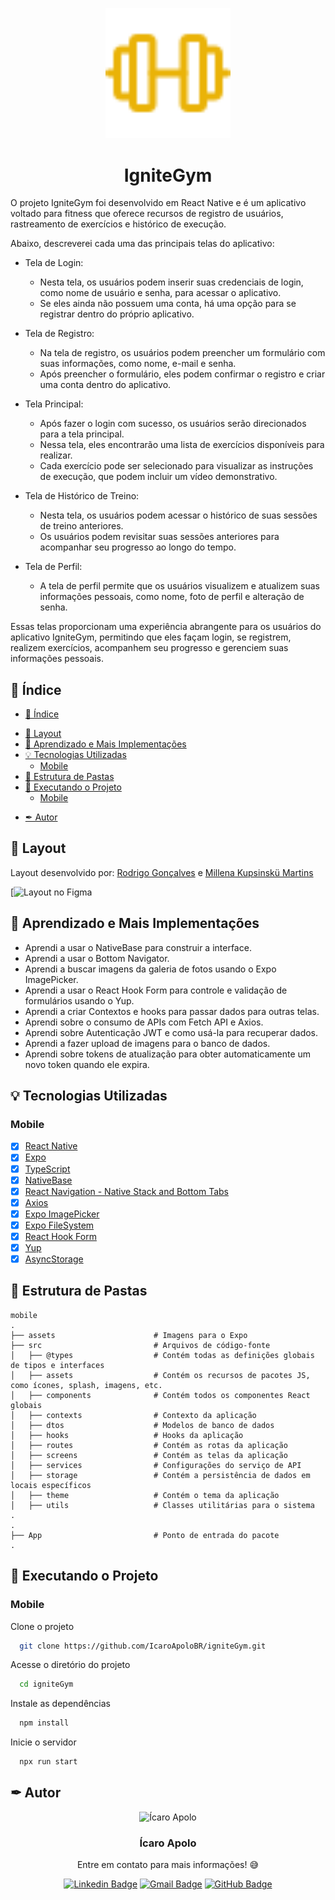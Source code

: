 <!-- <div align="right">

<a href="./README.md" alt="Translate to English">Translate English</a>

</div> -->

<p align="center">
  <img width="200px" alt="Projeto IgniteGym" title="Projeto IgniteGym" src="./src/assets/series.svg" />

  <h1 align="center">IgniteGym</h1>

  <!-- <p align="center">
    🔗 <a href="https://URLProjeto.com">https://URLProjeto.com</a> 🔗
  </p> -->

O projeto IgniteGym foi desenvolvido em React Native e é um aplicativo voltado para fitness que oferece recursos de registro de usuários, rastreamento de exercícios e histórico de execução.

Abaixo, descreverei cada uma das principais telas do aplicativo:

- Tela de Login:

  - Nesta tela, os usuários podem inserir suas credenciais de login, como nome de usuário e senha, para acessar o aplicativo.
  - Se eles ainda não possuem uma conta, há uma opção para se registrar dentro do próprio aplicativo.

- Tela de Registro:

  - Na tela de registro, os usuários podem preencher um formulário com suas informações, como nome, e-mail e senha.
  - Após preencher o formulário, eles podem confirmar o registro e criar uma conta dentro do aplicativo.

- Tela Principal:

  - Após fazer o login com sucesso, os usuários serão direcionados para a tela principal.
  - Nessa tela, eles encontrarão uma lista de exercícios disponíveis para realizar.
  - Cada exercício pode ser selecionado para visualizar as instruções de execução, que podem incluir um vídeo demonstrativo.

- Tela de Histórico de Treino:

  - Nesta tela, os usuários podem acessar o histórico de suas sessões de treino anteriores.
  - Os usuários podem revisitar suas sessões anteriores para acompanhar seu progresso ao longo do tempo.

- Tela de Perfil:

  - A tela de perfil permite que os usuários visualizem e atualizem suas informações pessoais, como nome, foto de perfil e alteração de senha.

Essas telas proporcionam uma experiência abrangente para os usuários do aplicativo IgniteGym, permitindo que eles façam login, se registrem, realizem exercícios, acompanhem seu progresso e gerenciem suas informações pessoais.

</p>

## 🧭 Índice

- [🧭 Índice](#-índice)
<!-- - [🎥 Vídeo de Implementação](#-vídeo-de-implementação) -->
- [🎨 Layout](#-layout)
- [👏 Aprendizado e Mais Implementações](#-aprendizado-e-mais-implementações)
- [💡 Tecnologias Utilizadas](#-tecnologias-utilizadas)
  - [Mobile](#mobile)
- [📂 Estrutura de Pastas](#-estrutura-de-pastas)
- [🚀 Executando o Projeto](#-executando-o-projeto)
  <!-- - [Back-end](#back-end) -->
  - [Mobile](#mobile-1)
<!-- - [🌎 Licença](#-licença) -->
- [✒ Autor](#-autor)

<!-- ## 🎥 Vídeo de Implementação

https://github.com/VagnerNerves/ignitegym-rn/assets/40831841/2ff96116-98e4-4641-9df6-7fa2c843e7b6 -->

## 🎨 Layout

Layout desenvolvido por: [Rodrigo Gonçalves](https://www.linkedin.com/in/rodrigo-goncalves-santana/) e [Millena Kupsinskü Martins](https://www.linkedin.com/in/millenakmartins/)

[![Layout no Figma](<https://www.figma.com/file/cK3B1mWvQi8FJwDuLcREzi/Ignite-Gym-(Community)?type=design&node-id=37%3A6&mode=design&t=3TCm5eQEjIDDg6qA-1>)

## 👏 Aprendizado e Mais Implementações

- Aprendi a usar o NativeBase para construir a interface.
- Aprendi a usar o Bottom Navigator.
- Aprendi a buscar imagens da galeria de fotos usando o Expo ImagePicker.
- Aprendi a usar o React Hook Form para controle e validação de formulários usando o Yup.
- Aprendi a criar Contextos e hooks para passar dados para outras telas.
- Aprendi sobre o consumo de APIs com Fetch API e Axios.
- Aprendi sobre Autenticação JWT e como usá-la para recuperar dados.
- Aprendi a fazer upload de imagens para o banco de dados.
- Aprendi sobre tokens de atualização para obter automaticamente um novo token quando ele expira.

## 💡 Tecnologias Utilizadas

### Mobile

- [x] [React Native](https://reactnative.dev/)
- [x] [Expo](https://docs.expo.dev/)
- [x] [TypeScript](https://www.typescriptlang.org/)
- [x] [NativeBase](https://nativebase.io/)
- [x] [React Navigation - Native Stack and Bottom Tabs](https://reactnavigation.org/)
- [x] [Axios](https://axios-http.com/ptbr/)
- [x] [Expo ImagePicker](https://docs.expo.dev/versions/latest/sdk/imagepicker/)
- [x] [Expo FileSystem](https://docs.expo.dev/versions/latest/sdk/filesystem/)
- [x] [React Hook Form](https://react-hook-form.com/)
- [x] [Yup](https://github.com/jquense/yup)
- [x] [AsyncStorage](https://docs.expo.dev/versions/latest/sdk/async-storage/)

## 📂 Estrutura de Pastas

```plainText
mobile
.
├── assets                      # Imagens para o Expo
├── src                         # Arquivos de código-fonte
│   ├── @types                  # Contém todas as definições globais de tipos e interfaces
│   ├── assets                  # Contém os recursos de pacotes JS, como ícones, splash, imagens, etc.
│   ├── components              # Contém todos os componentes React globais
│   ├── contexts                # Contexto da aplicação
│   ├── dtos                    # Modelos de banco de dados
│   ├── hooks                   # Hooks da aplicação
│   ├── routes                  # Contém as rotas da aplicação
│   ├── screens                 # Contém as telas da aplicação
│   ├── services                # Configurações do serviço de API
│   ├── storage                 # Contém a persistência de dados em locais específicos
│   ├── theme                   # Contém o tema da aplicação
│   ├── utils                   # Classes utilitárias para o sistema
.
.
├── App                         # Ponto de entrada do pacote
.
```

## 🚀 Executando o Projeto

<!-- ### Back-end

Clone o projeto

```bash
  git clone https://github.com/IcaroApoloBR/igniteGym.git
```

Acesse o diretório do projeto

```bash
  cd igniteGym\server
```

Instale as dependências

```bash
  npm install
```

Inicie o servidor

```bash
  npm run dev
```

Acesse o arquivo README.md na pasta do servidor para ver outros comandos. -->

<!-- ### Front-end Web

Clone o projeto

```bash
  git clone https://link-para-o-projeto
```

Acesse o diretório do projeto

```bash
  cd my-project
```

Instale as dependências

```bash
  npm install
```

Inicie o servidor

```bash
  npm run start
``` -->

### Mobile

Clone o projeto

```bash
  git clone https://github.com/IcaroApoloBR/igniteGym.git
```

Acesse o diretório do projeto

```bash
  cd igniteGym
```

Instale as dependências

```bash
  npm install
```

Inicie o servidor

```bash
  npx run start
```

<!--
- IOS:

```bash
  npx pod-install && npx react-native run-ios
```

- Android:

```bash
  npx react-native run-android
``` -->

<!-- ## 📝 Routes

[![Run in Postman](https://github.com/VagnerNerves/default-readme/blob/main/assets/run-in-postman.svg)](https://app.getpostman.com/run-collection/link)
[![Run in Insomnia](https://github.com/VagnerNerves/default-readme/blob/main/assets/run-in-insomnia.svg)](https://insomnia.rest/run/?label=NAMEPROJECT&uri=LINK) -->

<!-- ## 🌎 Licença

Este projeto está sob a licença MIT. Veja o arquivo [LICENSE](https://github.com/VagnerNerves/ignitegym-rn/blob/main/LICENSE) para mais detalhes. -->

## ✒ Autor

<p align="center">
  <img width="200px" alt="Ícaro Apolo" title="Ícaro Apolo" src="https://github.com/IcaroApoloBR.png" />

  <h3 align="center">Ícaro Apolo</h3>

  <p align="center">
    Entre em contato para mais informações! 😅
  </p>
</p>

<div align="center">

[![Linkedin Badge](https://img.shields.io/badge/-LinkedIn-1f6feb?style=flat-square&logo=Linkedin&logoColor=white&link=https://www.linkedin.com/in/icaroapolo/)](https://www.linkedin.com/in/icaroapolo/)
[![Gmail Badge](https://img.shields.io/badge/-apoloraci@gmail.com-1f6feb?style=flat-square&logo=Gmail&logoColor=white&link=mailto:apoloraci@gmail.com)](mailto:apoloraci@gmail.com)
[![GitHub Badge](https://img.shields.io/badge/-GitHub-1f6feb?style=flat-square&logo=GitHub&logoColor=white&link=https://github.com/IcaroApoloBR)](https://github.com/IcaroApoloBR)

</div>
